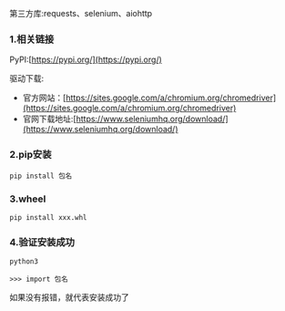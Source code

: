 第三方库:requests、selenium、aiohttp

### 1.相关链接

PyPI:[https://pypi.org/](https://pypi.org/)

驱动下载:

* 官方网站：[https://sites.google.com/a/chromium.org/chromedriver](https://sites.google.com/a/chromium.org/chromedriver)
* 官网下载地址:[https://www.seleniumhq.org/download/](https://www.seleniumhq.org/download/)

### 2.pip安装

```
pip install 包名
```

### 3.wheel

```
pip install xxx.whl
```

### 4.验证安装成功

```
python3

>>> import 包名
```

如果没有报错，就代表安装成功了

